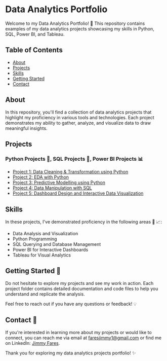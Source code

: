 # Data Analytics Portfolio

Welcome to my Data Analytics Portfolio! :wave: This repository contains examples of my data analytics projects showcasing my skills in Python, SQL, Power BI, and Tableau. 

## Table of Contents

- [About](#about)
- [Projects](#projects)
- [Skills](#skills)
- [Getting Started](#getting-started)
- [Contact](#contact)

## About

In this repository, you'll find a collection of data analytics projects that highlight my proficiency in various tools and technologies. Each project demonstrates my ability to gather, analyze, and visualize data to draw meaningful insights.

## Projects

### Python Projects :snake:, SQL Projects :floppy_disk:, Power BI Projects :bar_chart:

- [Project 1: Data Cleaning & Transformation using Python](project1)
- [Project 2: EDA with Python](project2)
- [Project 3: Predictive Modelling using Python](project3)
- [Project 4: Data Manipulation with SQL](project4)
- [Project 5: Dashboard Design and Interactive Data Visualization](project5)


## Skills

In these projects, I've demonstrated proficiency in the following areas :muscle: :chart_with_upwards_trend::

- Data Analysis and Visualization
- Python Programming
- SQL Querying and Database Management
- Power BI for Interactive Dashboards
- Tableau for Visual Analytics

## Getting Started :rocket:

Do not hesitate to explore my projects and see my work in action. Each project folder contains detailed documentation and code files to help you understand and replicate the analysis.

Feel free to reach out if you have any questions or feedback! :bulb:

## Contact :email:

If you're interested in learning more about my projects or would like to connect, you can reach me via email at [faresjimmy1@gmail.com](mailto:faresjimmy1@gmail.com) or find me on LinkedIn: [Jimmy Fares](https://www.linkedin.com/in/jimmy-fares-143892153).

Thank you for exploring my data analytics projects portfolio! :sparkles: 
